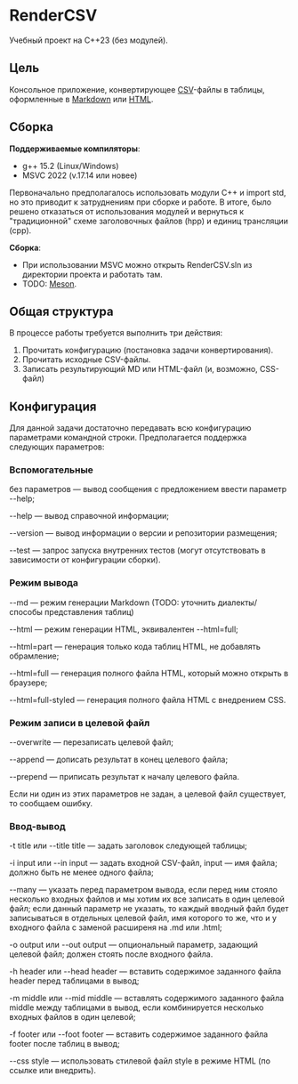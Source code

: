﻿# RenderCSV

Учебный проект на C++23 (без модулей).

## Цель

Консольное приложение, конвертирующее [CSV](https://ru.wikipedia.org/wiki/CSV)-файлы
в таблицы, оформленные в [Markdown](https://www.codecademy.com/resources/docs/markdown/tables) или [HTML](https://www.w3schools.com/html/html_tables.asp).

## Сборка

**Поддерживаемые компиляторы**:

- g++ 15.2 (Linux/Windows)
- MSVC 2022 (v.17.14 или новее)

Первоначально предполагалось использовать модули C++ и import std, но это приводит к затруднениям при сборке и работе.
В итоге, было решено отказаться от использования модулей и вернуться к "традиционной" схеме заголовочных файлов (hpp) и единиц трансляции (cpp).

**Сборка**:

- При использовании MSVC можно открыть RenderCSV.sln из директории проекта и работать там.
- TODO: [Meson](https://mesonbuild.com/).

## Общая структура

В процессе работы требуется выполнить три действия:

1. Прочитать конфигурацию (постановка задачи конвертирования).
2. Прочитать исходные CSV-файлы.
3. Записать результирующий MD или HTML-файл (и, возможно, CSS-файл)

## Конфигурация

Для данной задачи достаточно передавать всю конфигурацию параметрами командной строки.
Предполагается поддержка следующих параметров:

### Вспомогательные

без параметров — вывод сообщения с предложением ввести параметр --help;

--help — вывод справочной информации;

--version — вывод информации о версии и репозитории размещения;

--test — запрос запуска внутренних тестов (могут отсутствовать в зависимости от конфигурации сборки).

### Режим вывода

--md — режим генерации Markdown (TODO: уточнить диалекты/способы представления таблиц)

--html — режим генерации HTML, эквивалентен --html=full;

--html=part — генерация только кода таблиц HTML, не добавлять обрамление;

--html=full — генерация полного файла HTML, который можно открыть в браузере;

--html=full-styled — генерация полного файла HTML с внедрением CSS.

### Режим записи в целевой файл

--overwrite — перезаписать целевой файл;

--append — дописать результат в конец целевого файла;

--prepend — приписать результат к началу целевого файла.

Если ни один из этих параметров не задан, а целевой файл существует, то сообщаем ошибку.

### Ввод-вывод

-t title или --title title — задать заголовок следующей таблицы;

-i input или --in input — задать входной CSV-файл, input — имя файла;
должно быть не менее одного файла;

--many — указать перед параметром вывода, если перед ним стояло несколько входных файлов и мы хотим их все записать в один целевой файл;
если данный параметр не указать, то каждый вводный файл будет записываться в отдельных целевой файл, имя которого то же, что и у входного файла с заменой расширеня на .md или .html;

-o output или --out output — опциональный параметр, задающий целевой файл;
должен стоять после входного файла.

-h header или --head header — вставить содержимое заданного файла header перед таблицами в вывод;

-m middle или --mid middle — вставлять содержимого заданного файла middle между таблицами в вывод, если комбинируется несколько входных файлов в один целевой;

-f footer или --foot footer — вставить содержимое заданного файла footer после таблиц в вывод;

--css style — использовать стилевой файл style в режиме HTML (по ссылке или внедрить).

